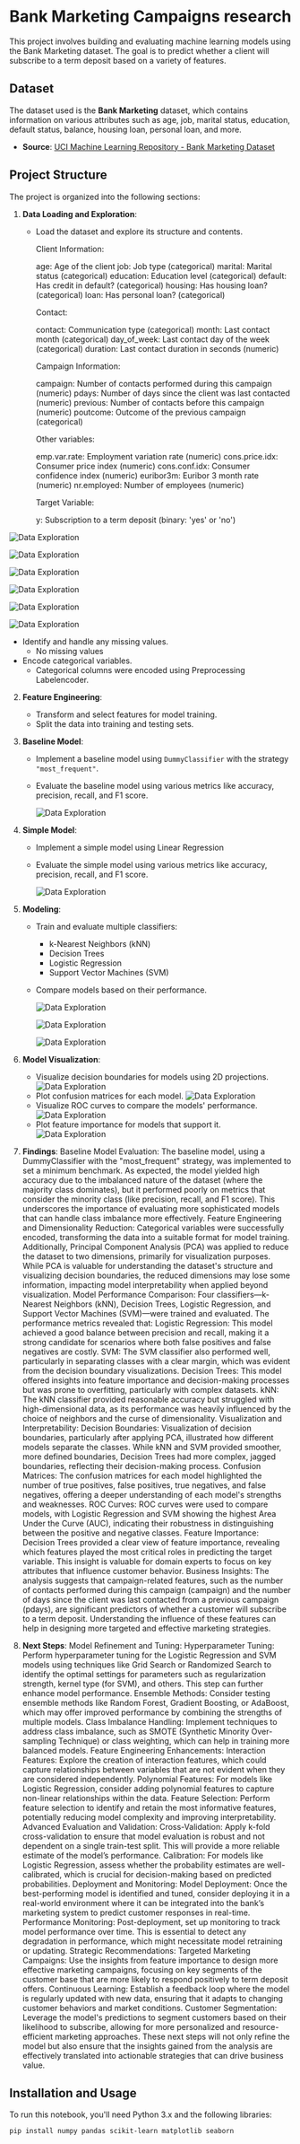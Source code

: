 ﻿
# Bank Marketing Campaigns research

This project involves building and evaluating machine learning models using the Bank Marketing dataset. The goal is to predict whether a client will subscribe to a term deposit based on a variety of features.

## Dataset

The dataset used is the **Bank Marketing** dataset, which contains information on various attributes such as age, job, marital status, education, default status, balance, housing loan, personal loan, and more.

- **Source**: [UCI Machine Learning Repository - Bank Marketing Dataset](https://archive.ics.uci.edu/ml/datasets/Bank+Marketing)

## Project Structure

The project is organized into the following sections:

1. **Data Loading and Exploration**:
    - Load the dataset and explore its structure and contents.
      
  		Client Information:
   
		age: Age of the client
		job: Job type (categorical)
		marital: Marital status (categorical)
		education: Education level (categorical)
		default: Has credit in default? (categorical)
		housing: Has housing loan? (categorical)
		loan: Has personal loan? (categorical)
	
 		Contact:

		contact: Communication type (categorical)
		month: Last contact month (categorical)
		day_of_week: Last contact day of the week (categorical)
		duration: Last contact duration in seconds (numeric)
	
 		Campaign Information:

		campaign: Number of contacts performed during this campaign (numeric)
		pdays: Number of days since the client was last contacted (numeric)
		previous: Number of contacts before this campaign (numeric)
		poutcome: Outcome of the previous campaign (categorical)

		Other variables:

		emp.var.rate: Employment variation rate (numeric)
		cons.price.idx: Consumer price index (numeric)
		cons.conf.idx: Consumer confidence index (numeric)
		euribor3m: Euribor 3 month rate (numeric)
		nr.employed: Number of employees (numeric)

		Target Variable:

		y: Subscription to a term deposit (binary: 'yes' or 'no')

  ![Data Exploration](visuals/6.png)
  
  ![Data Exploration](visuals/1.png)
  
  ![Data Exploration](visuals/2.png)
  
  ![Data Exploration](visuals/3.png)
  
  ![Data Exploration](visuals/4.png)
  
  ![Data Exploration](visuals/5.png)
  
  
- Identify and handle any missing values.
  * No missing values
- Encode categorical variables.
  * Categorical columns were encoded using Preprocessing Labelencoder.

2. **Feature Engineering**:
    - Transform and select features for model training.
    - Split the data into training and testing sets.

3. **Baseline Model**:
    - Implement a baseline model using `DummyClassifier` with the strategy `"most_frequent"`.
    - Evaluate the baseline model using various metrics like accuracy, precision, recall, and F1 score.

      ![Data Exploration](visuals/baseline.png)

4. **Simple Model**:
    - Implement a simple model using Linear Regression
    - Evaluate the simple model using various metrics like accuracy, precision, recall, and F1 score.

      ![Data Exploration](visuals/linear.png)

5. **Modeling**:
    - Train and evaluate multiple classifiers:
        - k-Nearest Neighbors (kNN)
        - Decision Trees
        - Logistic Regression
        - Support Vector Machines (SVM)
    - Compare models based on their performance.

       ![Data Exploration](visuals/all_models.png)
  
       ![Data Exploration](visuals/10.png)

      ![Data Exploration](visuals/knn_hyper.png)

6. **Model Visualization**:
    - Visualize decision boundaries for models using 2D projections.
       ![Data Exploration](visuals/7.png)
    - Plot confusion matrices for each model.
       ![Data Exploration](visuals/8.png)
    - Visualize ROC curves to compare the models' performance.
       ![Data Exploration](visuals/11.png)
    - Plot feature importance for models that support it.
       ![Data Exploration](visuals/12.png)

7. **Findings**:
Baseline Model Evaluation:
The baseline model, using a DummyClassifier with the "most_frequent" strategy, was implemented to set a minimum benchmark. As expected, the model yielded high accuracy due to the imbalanced nature of the dataset (where the majority class dominates), but it performed poorly on metrics that consider the minority class (like precision, recall, and F1 score). This underscores the importance of evaluating more sophisticated models that can handle class imbalance more effectively.
Feature Engineering and Dimensionality Reduction:
Categorical variables were successfully encoded, transforming the data into a suitable format for model training. Additionally, Principal Component Analysis (PCA) was applied to reduce the dataset to two dimensions, primarily for visualization purposes. While PCA is valuable for understanding the dataset's structure and visualizing decision boundaries, the reduced dimensions may lose some information, impacting model interpretability when applied beyond visualization.
Model Performance Comparison:
Four classifiers—k-Nearest Neighbors (kNN), Decision Trees, Logistic Regression, and Support Vector Machines (SVM)—were trained and evaluated. The performance metrics revealed that:
Logistic Regression: This model achieved a good balance between precision and recall, making it a strong candidate for scenarios where both false positives and false negatives are costly.
SVM: The SVM classifier also performed well, particularly in separating classes with a clear margin, which was evident from the decision boundary visualizations.
Decision Trees: This model offered insights into feature importance and decision-making processes but was prone to overfitting, particularly with complex datasets.
kNN: The kNN classifier provided reasonable accuracy but struggled with high-dimensional data, as its performance was heavily influenced by the choice of neighbors and the curse of dimensionality.
Visualization and Interpretability:
Decision Boundaries: Visualization of decision boundaries, particularly after applying PCA, illustrated how different models separate the classes. While kNN and SVM provided smoother, more defined boundaries, Decision Trees had more complex, jagged boundaries, reflecting their decision-making process.
Confusion Matrices: The confusion matrices for each model highlighted the number of true positives, false positives, true negatives, and false negatives, offering a deeper understanding of each model's strengths and weaknesses.
ROC Curves: ROC curves were used to compare models, with Logistic Regression and SVM showing the highest Area Under the Curve (AUC), indicating their robustness in distinguishing between the positive and negative classes.
Feature Importance: Decision Trees provided a clear view of feature importance, revealing which features played the most critical roles in predicting the target variable. This insight is valuable for domain experts to focus on key attributes that influence customer behavior.
Business Insights:
The analysis suggests that campaign-related features, such as the number of contacts performed during this campaign (campaign) and the number of days since the client was last contacted from a previous campaign (pdays), are significant predictors of whether a customer will subscribe to a term deposit. Understanding the influence of these features can help in designing more targeted and effective marketing strategies.

9. **Next Steps**:
Model Refinement and Tuning:
Hyperparameter Tuning: Perform hyperparameter tuning for the Logistic Regression and SVM models using techniques like Grid Search or Randomized Search to identify the optimal settings for parameters such as regularization strength, kernel type (for SVM), and others. This step can further enhance model performance.
Ensemble Methods: Consider testing ensemble methods like Random Forest, Gradient Boosting, or AdaBoost, which may offer improved performance by combining the strengths of multiple models.
Class Imbalance Handling: Implement techniques to address class imbalance, such as SMOTE (Synthetic Minority Over-sampling Technique) or class weighting, which can help in training more balanced models.
Feature Engineering Enhancements:
Interaction Features: Explore the creation of interaction features, which could capture relationships between variables that are not evident when they are considered independently.
Polynomial Features: For models like Logistic Regression, consider adding polynomial features to capture non-linear relationships within the data.
Feature Selection: Perform feature selection to identify and retain the most informative features, potentially reducing model complexity and improving interpretability.
Advanced Evaluation and Validation:
Cross-Validation: Apply k-fold cross-validation to ensure that model evaluation is robust and not dependent on a single train-test split. This will provide a more reliable estimate of the model’s performance.
Calibration: For models like Logistic Regression, assess whether the probability estimates are well-calibrated, which is crucial for decision-making based on predicted probabilities.
Deployment and Monitoring:
Model Deployment: Once the best-performing model is identified and tuned, consider deploying it in a real-world environment where it can be integrated into the bank’s marketing system to predict customer responses in real-time.
Performance Monitoring: Post-deployment, set up monitoring to track model performance over time. This is essential to detect any degradation in performance, which might necessitate model retraining or updating.
Strategic Recommendations:
Targeted Marketing Campaigns: Use the insights from feature importance to design more effective marketing campaigns, focusing on key segments of the customer base that are more likely to respond positively to term deposit offers.
Continuous Learning: Establish a feedback loop where the model is regularly updated with new data, ensuring that it adapts to changing customer behaviors and market conditions.
Customer Segmentation: Leverage the model's predictions to segment customers based on their likelihood to subscribe, allowing for more personalized and resource-efficient marketing approaches.
These next steps will not only refine the model but also ensure that the insights gained from the analysis are effectively translated into actionable strategies that can drive business value.
      

## Installation and Usage

To run this notebook, you'll need Python 3.x and the following libraries:

```bash
pip install numpy pandas scikit-learn matplotlib seaborn

